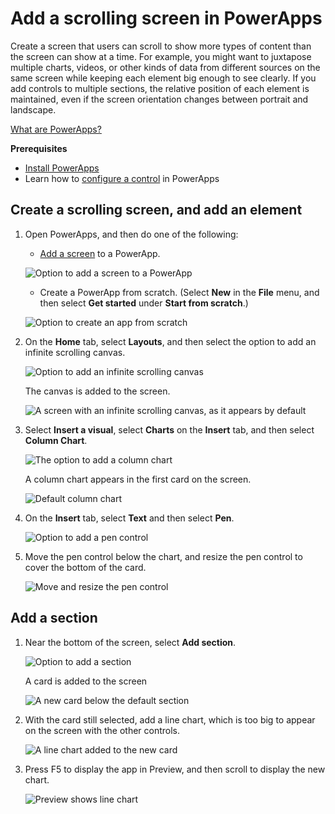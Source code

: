 <properties
	pageTitle="Add a scrolling screen | Microsoft PowerApps"
	description=""
	services=""
	suite="powerapps"
	documentationCenter="na"
	authors="aftowen"
	manager="dwrede"
	editor=""
	tags=""/>
<tags
	ms.service="powerapps"
	ms.devlang="na"
	ms.topic="article"
	ms.tgt_pltfrm="na"
	ms.workload="na"
	ms.date="11/18/2015"
	ms.author="anneta"/>

# Add a scrolling screen in PowerApps #
Create a screen that users can scroll to show more types of content than the screen can show at a time. For example, you might want to juxtapose multiple charts, videos, or other kinds of data from different sources on the same screen while keeping each element big enough to see clearly. If you add controls to multiple sections, the relative position of each element is maintained, even if the screen orientation changes between portrait and landscape.  

[What are PowerApps?](http://www.powerapps.com)

**Prerequisites**
- [Install PowerApps](http://aka.ms/installpowerapps)
- Learn how to [configure a control](get-started-test-drive.md#configure-a-control) in PowerApps

## Create a scrolling screen, and add an element
1. Open PowerApps, and then do one of the following:

	- [Add a screen](add-screen-context-variables.md) to a PowerApp.

	![Option to add a screen to a PowerApp](./media/add-scrolling-screen/add-screen.png)

	- Create a PowerApp from scratch. (Select **New** in the **File** menu, and then select **Get started** under **Start from scratch**.)

	![Option to create an app from scratch](./media/add-scrolling-screen/blank-app.png)

1. On the **Home** tab, select **Layouts**, and then select the option to add an infinite scrolling canvas.

	![Option to add an infinite scrolling canvas](./media/add-scrolling-screen/add-canvas.png)

	The canvas is added to the screen.

	![A screen with an infinite scrolling canvas, as it appears by default](./media/add-scrolling-screen/default-canvas.png)

1. Select **Insert a visual**, select **Charts** on the **Insert** tab, and then select **Column Chart**.

	![The option to add a column chart](./media/add-scrolling-screen/add-chart.png)

	A column chart appears in the first card on the screen.

	![Default column chart](./media/add-scrolling-screen/default-chart.png)

1. On the **Insert** tab, select **Text** and then select **Pen**.

	![Option to add a pen control](./media/add-scrolling-screen/add-pen.png)

1. Move the pen control below the chart, and resize the pen control to cover the bottom of the card.

	![Move and resize the pen control](./media/add-scrolling-screen/move-resize-pen.png)

## Add a section ##

1. Near the bottom of the screen, select **Add section**.

	![Option to add a section](./media/add-scrolling-screen/add-section.png)

	A card is added to the screen

	![A new card below the default section](./media/add-scrolling-screen/new-card.png)

1. With the card still selected, add a line chart, which is too big to appear on the screen with the other controls.

	![A line chart added to the new card](./media/add-scrolling-screen/add-line-chart.png)

1. Press F5 to display the app in Preview, and then scroll to display the new chart.

	![Preview shows line chart](./media/add-scrolling-screen/line-chart-preview.png)

